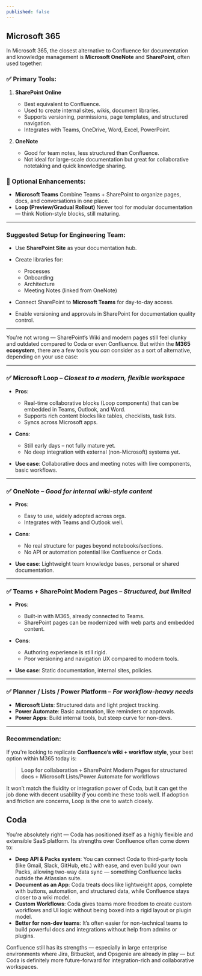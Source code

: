 ```yaml
---
published: false
---
```


## Microsoft 365

In Microsoft 365, the closest alternative to Confluence for documentation and knowledge management is **Microsoft OneNote** and **SharePoint**, often used together:

### ✅ Primary Tools:

1. **SharePoint Online**

   * Best equivalent to Confluence.
   * Used to create internal sites, wikis, document libraries.
   * Supports versioning, permissions, page templates, and structured navigation.
   * Integrates with Teams, OneDrive, Word, Excel, PowerPoint.

2. **OneNote**

   * Good for team notes, less structured than Confluence.
   * Not ideal for large-scale documentation but great for collaborative notetaking and quick knowledge sharing.

### 🧩 Optional Enhancements:

* **Microsoft Teams**
  Combine Teams + SharePoint to organize pages, docs, and conversations in one place.
* **Loop (Preview/Gradual Rollout)**
  Newer tool for modular documentation — think Notion-style blocks, still maturing.

---

### Suggested Setup for Engineering Team:

* Use **SharePoint Site** as your documentation hub.
* Create libraries for:

  * Processes
  * Onboarding
  * Architecture
  * Meeting Notes (linked from OneNote)
* Connect SharePoint to **Microsoft Teams** for day-to-day access.
* Enable versioning and approvals in SharePoint for documentation quality control.

---

You're not wrong — SharePoint’s Wiki and modern pages still feel clunky and outdated compared to Coda or even Confluence. But within the **M365 ecosystem**, there are a few tools you *can* consider as a sort of alternative, depending on your use case:

---

### ✅ **Microsoft Loop** – *Closest to a modern, flexible workspace*

* **Pros**:

  * Real-time collaborative blocks (Loop components) that can be embedded in Teams, Outlook, and Word.
  * Supports rich content blocks like tables, checklists, task lists.
  * Syncs across Microsoft apps.
* **Cons**:

  * Still early days – not fully mature yet.
  * No deep integration with external (non-Microsoft) systems yet.
* **Use case**: Collaborative docs and meeting notes with live components, basic workflows.

---

### ✅ **OneNote** – *Good for internal wiki-style content*

* **Pros**:

  * Easy to use, widely adopted across orgs.
  * Integrates with Teams and Outlook well.
* **Cons**:

  * No real structure for pages beyond notebooks/sections.
  * No API or automation potential like Confluence or Coda.
* **Use case**: Lightweight team knowledge bases, personal or shared documentation.

---

### ✅ **Teams + SharePoint Modern Pages** – *Structured, but limited*

* **Pros**:

  * Built-in with M365, already connected to Teams.
  * SharePoint pages can be modernized with web parts and embedded content.
* **Cons**:

  * Authoring experience is still rigid.
  * Poor versioning and navigation UX compared to modern tools.
* **Use case**: Static documentation, internal sites, policies.

---

### ✅ **Planner / Lists / Power Platform** – *For workflow-heavy needs*

* **Microsoft Lists**: Structured data and light project tracking.
* **Power Automate**: Basic automation, like reminders or approvals.
* **Power Apps**: Build internal tools, but steep curve for non-devs.

---

### Recommendation:

If you're looking to replicate **Confluence’s wiki + workflow style**, your best option within M365 today is:

> **Loop for collaboration + SharePoint Modern Pages for structured docs + Microsoft Lists/Power Automate for workflows**

It won’t match the fluidity or integration power of Coda, but it can get the job done with decent usability *if* you combine these tools well. If adoption and friction are concerns, Loop is the one to watch closely.

## Coda

You're absolutely right — Coda has positioned itself as a highly flexible and extensible SaaS platform. Its strengths over Confluence often come down to:

* **Deep API & Packs system**: You can connect Coda to third-party tools (like Gmail, Slack, GitHub, etc.) with ease, and even build your own Packs, allowing two-way data sync — something Confluence lacks outside the Atlassian suite.
* **Document as an App**: Coda treats docs like lightweight apps, complete with buttons, automation, and structured data, while Confluence stays closer to a wiki model.
* **Custom Workflows**: Coda gives teams more freedom to create custom workflows and UI logic without being boxed into a rigid layout or plugin model.
* **Better for non-dev teams**: It’s often easier for non-technical teams to build powerful docs and integrations without help from admins or plugins.

Confluence still has its strengths — especially in large enterprise environments where Jira, Bitbucket, and Opsgenie are already in play — but Coda is definitely more future-forward for integration-rich and collaborative workspaces.

